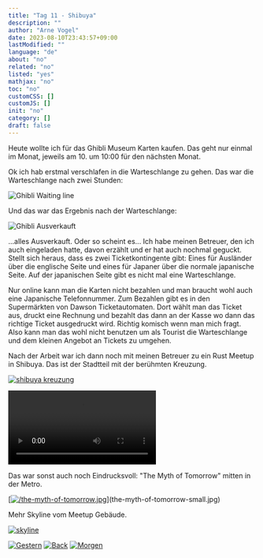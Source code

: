 ```yaml
---
title: "Tag 11 - Shibuya"
description: ""
author: "Arne Vogel"
date: 2023-08-10T23:43:57+09:00
lastModified: ""
language: "de"
about: "no"
related: "no"
listed: "yes"
mathjax: "no"
toc: "no"
customCSS: []
customJS: []
init: "no"
category: []
draft: false
---
```


Heute wollte ich für das Ghibli Museum Karten kaufen.
Das geht nur einmal im Monat, jeweils am 10. um 10:00 für den nächsten Monat.

Ok ich hab erstmal verschlafen in die Warteschlange zu gehen.
Das war die Warteschlange nach zwei Stunden:

![Ghibli Waiting line](ghibli_wait.png)

Und das war das Ergebnis nach der Warteschlange:

![Ghibli Ausverkauft](ghibli_sold_out.png)

...alles Ausverkauft.
Oder so scheint es...
Ich habe meinen Betreuer, den ich auch eingeladen hatte, davon erzählt und er hat auch nochmal geguckt.
Stellt sich heraus, dass es zwei Ticketkontingente gibt: Eines für Ausländer über die englische Seite und eines für Japaner über die normale japanische Seite.
Auf der japanischen Seite gibt es nicht mal eine Warteschlange.

Nur online kann man die Karten nicht bezahlen und man braucht wohl auch eine Japanische Telefonnummer.
Zum Bezahlen gibt es in den Supermärkten von Dawson Ticketautomaten.
Dort wählt man das Ticket aus, druckt eine Rechnung und bezahlt das dann an der Kasse wo dann das richtige Ticket ausgedruckt wird.
Richtig komisch wenn man mich fragt.
Also kann man das wohl nicht benutzen um als Tourist die Warteschlange und dem kleinen Angebot an Tickets zu umgehen.

Nach der Arbeit war ich dann noch mit meinen Betreuer zu ein Rust Meetup in Shibuya.
Das ist der Stadtteil mit der berühmten Kreuzung.

[![shibuya kreuzung](shibuya-small.jpg)](shibuya.jpg)

<video controls src="shibuya.mp4"></video>

Das war sonst auch noch Eindrucksvoll: "The Myth of Tomorrow" mitten in der Metro.

[[![/the-myth-of-tomorrow.jpg](the-myth-of-tomorrow-small.jpg)](the-myth-of-tomorrow-small.jpg)](the-myth-of-tomorrow-small.jpg)

Mehr Skyline vom Meetup Gebäude.

[![skyline](skyline-small.jpg)](skyline.jpg)


[![Gestern](../left.png)](../tag-10) [![Back](../back.png)](..) [![Morgen](../right.png)](../tag-12)

